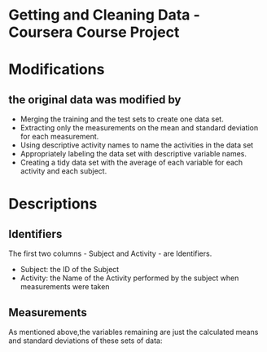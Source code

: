 Getting and Cleaning Data - Coursera Course Project
==========================================

# Modifications

## the original data was modified by

* Merging the training and the test sets to create one data set.
* Extracting only the measurements on the mean and standard deviation for each measurement.
* Using descriptive activity names to name the activities in the data set
* Appropriately labeling the data set with descriptive variable names.
* Creating a tidy data set with the average of each variable for each activity and each subject.


# Descriptions

## Identifiers
The first two columns - Subject and Activity - are Identifiers.
* Subject: the ID of the Subject
* Activity: the Name of the Activity performed by the subject when measurements were taken

## Measurements
As mentioned above,the variables remaining are just the calculated means and standard deviations of these sets of data:


